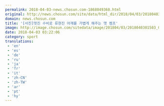 ```yaml
---
permalink: 2018-04-03-news.chosun.com-1868049368.html
original: http://news.chosun.com/site/data/html_dir/2018/04/03/2018040301562.html
domain: news.chosun.com
title: '[사진]멋진 수비로 류현진 어깨를 가볍게 해주는 맷 켐프'
image: http://image.chosun.com/sitedata/image/201804/03/2018040301503_0.jpg
date: 2018-04-03 03:22:06
category: sport
translations: 
 - 'en'
 - 'es'
 - 'de'
 - 'ru'
 - 'ja'
 - 'fr'
 - 'it'
 - 'zh-CN'
 - 'zh-TW'
 - 'ar'
 - 'pt'
 - 'hy'
---
```


